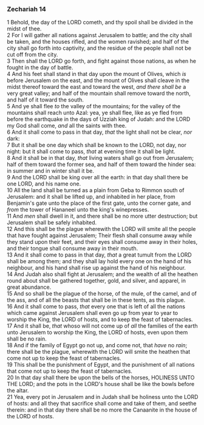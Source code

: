 ### Zechariah 14

1 Behold, the day of the LORD cometh, and thy spoil shall be divided in the midst of thee.  
2 For I will gather all nations against Jerusalem to battle; and the city shall be taken, and the houses rifled, and the women ravished; and half of the city shall go forth into captivity, and the residue of the people shall not be cut off from the city.  
3 Then shall the LORD go forth, and fight against those nations, as when he fought in the day of battle.  
4 And his feet shall stand in that day upon the mount of Olives, which *is* before Jerusalem on the east, and the mount of Olives shall cleave in the midst thereof toward the east and toward the west, *and there shall be* a very great valley; and half of the mountain shall remove toward the north, and half of it toward the south.  
5 And ye shall flee *to* the valley of the mountains; for the valley of the mountains shall reach unto Azal: yea, ye shall flee, like as ye fled from before the earthquake in the days of Uzziah king of Judah: and the LORD my God shall come, *and* all the saints with thee.  
6 And it shall come to pass in that day, *that* the light shall not be clear, *nor* dark:  
7 But it shall be one day which shall be known to the LORD, not day, nor night: but it shall come to pass, *that* at evening time it shall be light.  
8 And it shall be in that day, *that* living waters shall go out from Jerusalem; half of them toward the former sea, and half of them toward the hinder sea: in summer and in winter shall it be.  
9 And the LORD shall be king over all the earth: in that day shall there be one LORD, and his name one.  
10 All the land shall be turned as a plain from Geba to Rimmon south of Jerusalem: and it shall be lifted up, and inhabited in her place, from Benjamin's gate unto the place of the first gate, unto the corner gate, and *from* the tower of Hananeel unto the king's winepresses.  
11 And *men* shall dwell in it, and there shall be no more utter destruction; but Jerusalem shall be safely inhabited.  
12 And this shall be the plague wherewith the LORD will smite all the people that have fought against Jerusalem; Their flesh shall consume away while they stand upon their feet, and their eyes shall consume away in their holes, and their tongue shall consume away in their mouth.  
13 And it shall come to pass in that day, *that* a great tumult from the LORD shall be among them; and they shall lay hold every one on the hand of his neighbour, and his hand shall rise up against the hand of his neighbour.  
14 And Judah also shall fight at Jerusalem; and the wealth of all the heathen round about shall be gathered together, gold, and silver, and apparel, in great abundance.  
15 And so shall be the plague of the horse, of the mule, of the camel, and of the ass, and of all the beasts that shall be in these tents, as this plague.  
16 And it shall come to pass, *that* every one that is left of all the nations which came against Jerusalem shall even go up from year to year to worship the King, the LORD of hosts, and to keep the feast of tabernacles.  
17 And it shall be, *that* whoso will not come up of *all* the families of the earth unto Jerusalem to worship the King, the LORD of hosts, even upon them shall be no rain.  
18 And if the family of Egypt go not up, and come not, that *have* no *rain*; there shall be the plague, wherewith the LORD will smite the heathen that come not up to keep the feast of tabernacles.  
19 This shall be the punishment of Egypt, and the punishment of all nations that come not up to keep the feast of tabernacles.  
20 In that day shall there be upon the bells of the horses, HOLINESS UNTO THE LORD; and the pots in the LORD's house shall be like the bowls before the altar.  
21 Yea, every pot in Jerusalem and in Judah shall be holiness unto the LORD of hosts: and all they that sacrifice shall come and take of them, and seethe therein: and in that day there shall be no more the Canaanite in the house of the LORD of hosts.  
